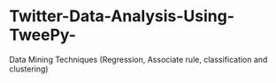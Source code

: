 # Twitter-Data-Analysis-Using-TweePy-
Data Mining Techniques (Regression, Associate rule, classification and clustering)
